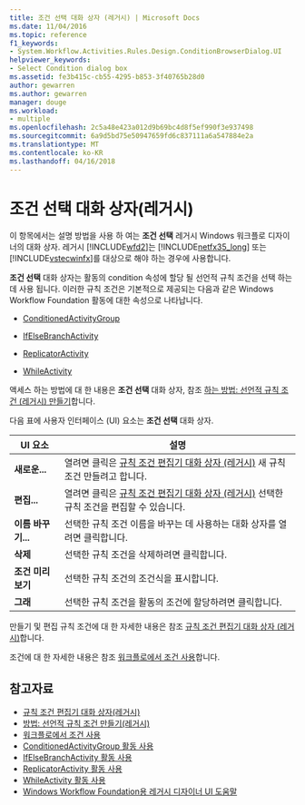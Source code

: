 ```yaml
---
title: 조건 선택 대화 상자 (레거시) | Microsoft Docs
ms.date: 11/04/2016
ms.topic: reference
f1_keywords:
- System.Workflow.Activities.Rules.Design.ConditionBrowserDialog.UI
helpviewer_keywords:
- Select Condition dialog box
ms.assetid: fe3b415c-cb55-4295-b853-3f40765b28d0
author: gewarren
ms.author: gewarren
manager: douge
ms.workload:
- multiple
ms.openlocfilehash: 2c5a48e423a012d9b69bc4d8f5ef990f3e937498
ms.sourcegitcommit: 6a9d5bd75e50947659fd6c837111a6a547884e2a
ms.translationtype: MT
ms.contentlocale: ko-KR
ms.lasthandoff: 04/16/2018
---
```

# <a name="select-condition-dialog-box-legacy"></a>조건 선택 대화 상자(레거시)
이 항목에서는 설명 방법을 사용 하 여는 **조건 선택** 레거시 Windows 워크플로 디자이너의 대화 상자. 레거시 [!INCLUDE[wfd2](../workflow-designer/includes/wfd2_md.md)]는 [!INCLUDE[netfx35_long](../workflow-designer/includes/netfx35_long_md.md)] 또는 [!INCLUDE[vstecwinfx](../workflow-designer/includes/vstecwinfx_md.md)]를 대상으로 해야 하는 경우에 사용합니다.

 **조건 선택** 대화 상자는 활동의 condition 속성에 할당 될 선언적 규칙 조건을 선택 하는 데 사용 됩니다. 이러한 규칙 조건은 기본적으로 제공되는 다음과 같은 Windows Workflow Foundation 활동에 대한 속성으로 나타납니다.

-   [ConditionedActivityGroup](http://go.microsoft.com/fwlink?LinkID=65017)

-   [IfElseBranchActivity](http://go.microsoft.com/fwlink?LinkID=65034)

-   [ReplicatorActivity](http://go.microsoft.com/fwlink?LinkID=65039)

-   [WhileActivity](http://go.microsoft.com/fwlink?LinkID=65049)

 액세스 하는 방법에 대 한 내용은 **조건 선택** 대화 상자, 참조 [하는 방법: 선언적 규칙 조건 (레거시) 만들기](../workflow-designer/how-to-create-a-declarative-rule-condition-legacy.md)합니다.

 다음 표에 사용자 인터페이스 (UI) 요소는 **조건 선택** 대화 상자.

|UI 요소|설명|
|----------------|-----------------|
|**새로운...**|열려면 클릭은 [규칙 조건 편집기 대화 상자 (레거시)](../workflow-designer/rule-condition-editor-dialog-box-legacy.md) 새 규칙 조건 만들려고 합니다.|
|**편집...**|열려면 클릭은 [규칙 조건 편집기 대화 상자 (레거시)](../workflow-designer/rule-condition-editor-dialog-box-legacy.md) 선택한 규칙 조건을 편집할 수 있습니다.|
|**이름 바꾸기...**|선택한 규칙 조건 이름을 바꾸는 데 사용하는 대화 상자를 열려면 클릭합니다.|
|**삭제**|선택한 규칙 조건을 삭제하려면 클릭합니다.|
|**조건 미리 보기**|선택한 규칙 조건의 조건식을 표시합니다.|
|**그래**|선택한 규칙 조건을 활동의 조건에 할당하려면 클릭합니다.|

 만들기 및 편집 규칙 조건에 대 한 자세한 내용은 참조 [규칙 조건 편집기 대화 상자 (레거시)](../workflow-designer/rule-condition-editor-dialog-box-legacy.md)합니다.

 조건에 대 한 자세한 내용은 참조 [워크플로에서 조건 사용](http://go.microsoft.com/fwlink?LinkID=65009)합니다.

## <a name="see-also"></a>참고자료

- [규칙 조건 편집기 대화 상자(레거시)](../workflow-designer/rule-condition-editor-dialog-box-legacy.md)
- [방법: 선언적 규칙 조건 만들기(레거시)](../workflow-designer/how-to-create-a-declarative-rule-condition-legacy.md)
- [워크플로에서 조건 사용](http://go.microsoft.com/fwlink?LinkID=65009)
- [ConditionedActivityGroup 활동 사용](http://go.microsoft.com/fwlink?LinkID=65066)
- [IfElseBranchActivity 활동 사용](http://go.microsoft.com/fwlink?LinkID=65075)
- [ReplicatorActivity 활동 사용](http://go.microsoft.com/fwlink?LinkID=65080)
- [WhileActivity 활동 사용](http://go.microsoft.com/fwlink?LinkID=65091)
- [Windows Workflow Foundation용 레거시 디자이너 UI 도움말](../workflow-designer/legacy-designer-for-windows-workflow-foundation-ui-help.md)